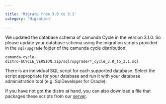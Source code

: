 ```yaml
---

title: 'Migrate from 3.0 to 3.1'
category: 'Migration'

---
```


We updated the database schema of camunda Cycle in the version 3.1.0. So please update your database schema using the migration scripts provided in the `sql/upgrade` folder of the camunda cycle distribution:

```
camunda-cycle-distro-$CYCLE_VERSION.zip/sql/upgrade/*_cycle_3.0_to_3.1.sql
```

There is an individual SQL script for each supported database. Select the script appropriate for your database and run it with your database administration tool (e.g. SqlDeveloper for Oracle).

<div class="alert alert-info">
  If you have not got the distro at hand, you can also download a file that packages these
  scripts from our <a href="https://app.camunda.com/nexus/content/groups/public/org/camunda/bpm/cycle/camunda-cycle-sql-scripts/3.1.0/camunda-cycle-sql-scripts-3.1.0.jar">server</a>.
</div>
